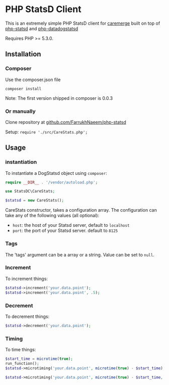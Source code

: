# PHP StatsD Client

This is an extremely simple PHP StatsD client for [caremerge](http://caremerge.com/) built on top of [php-statsd](https://github.com/seejohnrun/php-statsd) and [php-datadogstatsd](https://github.com/DataDog/php-datadogstatsd)

Requires PHP >= 5.3.0.

## Installation

### Composer
Use the composer.json file 
```
composer install
```

Note: The first version shipped in composer is 0.0.3

### Or manually

Clone repository at [github.com/FarrukhNaeem/php-statsd](https://github.com/FarrukhNaeem/php-statsd)

Setup: `require './src/CareStats.php';`

## Usage

### instantiation

To instantiate a DogStatsd object using `composer`:

```php
require __DIR__ . '/vendor/autoload.php';

use StatsDC\CareStats;

$statsd = new CareStats();
```

CareStats constructor, takes a configuration array. The configuration can take any of the following values (all optional):

- `host`: the host of your Statsd server, default to `localhost`
- `port`: the port of your Statsd server. default to `8125`

### Tags

The 'tags' argument can be a array or a string. Value can be set to `null`.

### Increment

To increment things:

``` php
$statsd->increment('your.data.point');
$statsd->increment('your.data.point', .5);
```

### Decrement

To decrement things:

``` php
$statsd->decrement('your.data.point');
```

### Timing

To time things:

``` php
$start_time = microtime(true);
run_function();
$statsd->microtiming('your.data.point', microtime(true) - $start_time);

$statsd->microtiming('your.data.point', microtime(true) - $start_time, 1, array('tagname' => 'value'));
```
